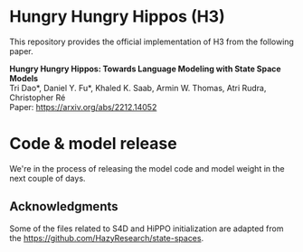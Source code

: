 # Hungry Hungry Hippos (H3)

This repository provides the official implementation of H3 from the
following paper.

**Hungry Hungry Hippos: Towards Language Modeling with State Space Models**  
Tri Dao\*, Daniel Y. Fu\*,  Khaled K. Saab, Armin W. Thomas, Atri Rudra, Christopher Ré  
Paper: https://arxiv.org/abs/2212.14052

# Code & model release

We're in the process of releasing the model code and model weight in the next
couple of days.

## Acknowledgments
Some of the files related to S4D and HiPPO initialization are
adapted from the https://github.com/HazyResearch/state-spaces.
